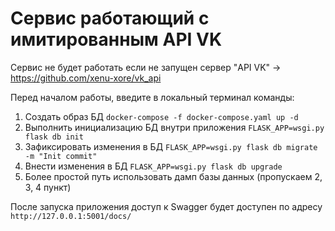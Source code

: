 # Сервис работающий с имитированным API VK

Сервис не будет работать если не запущен сервер "API VK" -> https://github.com/xenu-xore/vk_api

Перед началом работы, введите в локальный терминал команды:

 1. Создать образ БД `docker-compose -f docker-compose.yaml up -d`
 2.  Выполнить инициализацию БД внутри приложения `FLASK_APP=wsgi.py flask db init`
 3. Зафиксировать изменения в БД `FLASK_APP=wsgi.py flask db migrate -m "Init commit"`
 4. Внести изменения в БД `FLASK_APP=wsgi.py flask db upgrade`
 5. Более простой путь использовать дамп базы данных (пропускаем 2, 3, 4 пункт)

После запуска приложения доступ к Swagger будет доступен по адресу `http://127.0.0.1:5001/docs/`

